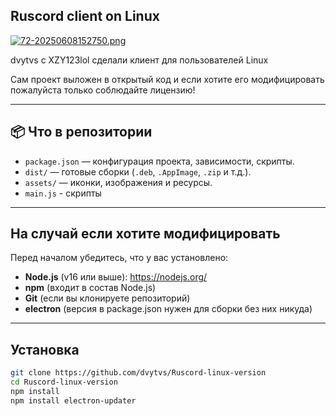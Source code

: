 ## Ruscord client on Linux
[![72-20250608152750.png](https://i.postimg.cc/sDFWM0H2/72-20250608152750.png)](https://postimg.cc/WtnzKSvR)

dvytvs с XZY123lol сделали клиент для пользователей Linux


Сам проект выложен в открытый код и если хотите его модифицировать пожалуйста только соблюдайте лицензию!

---

## 📦 Что в репозитории

- `package.json` — конфигурация проекта, зависимости, скрипты.
- `dist/` — готовые сборки (`.deb`, `.AppImage`, `.zip` и т.д.).
- `assets/` — иконки, изображения и ресурсы.
- `main.js` - скрипты
---

## На случай если хотите модифицировать

Перед началом убедитесь, что у вас установлено:

- **Node.js** (v16 или выше): https://nodejs.org/
- **npm** (входит в состав Node.js)
- **Git** (если вы клонируете репозиторий)
- **electron** (версия в package.json нужен для сборки без них никуда)
---
## Установка

```bash
git clone https://github.com/dvytvs/Ruscord-linux-version
cd Ruscord-linux-version
npm install
npm install electron-updater
